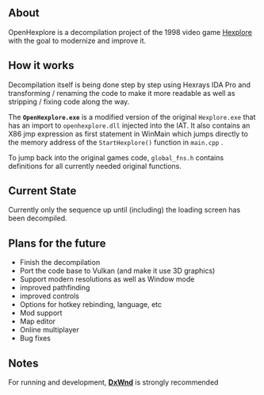 ## About

OpenHexplore is a decompilation project of the 1998 video game [Hexplore](https://en.wikipedia.org/wiki/Hexplore) with the goal to modernize and improve it.

## How it works

Decompilation itself is being done step by step using Hexrays IDA Pro and transforming / renaming the code to make it more readable as well as stripping / fixing code along the way.

The **`OpenHexplore.exe`** is a modified version of the original `Hexplore.exe` that has an import to `openhexplore.dll` injected into the IAT. It also contains an X86 jmp expression as first statement in WinMain which jumps directly to the memory address of the `StartHexplore()` function in `main.cpp` .

To jump back into the original games code, `global_fns.h` contains definitions for all currently needed original functions.

## Current State

Currently only the sequence up until (including) the loading screen has been decompiled.

## Plans for the future

- Finish the decompilation
- Port the code base to Vulkan (and make it use 3D graphics)
- Support modern resolutions as well as Window mode
- improved pathfinding
- improved controls
- Options for hotkey rebinding, language, etc
- Mod support
- Map editor
- Online multiplayer
- Bug fixes

## Notes

For running and development, [**DxWnd**](https://sourceforge.net/projects/dxwnd/) is strongly recommended